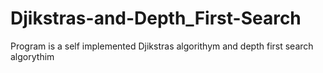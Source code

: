 # Djikstras-and-Depth_First-Search

Program is a self implemented Djikstras algorithym and depth first search algorythim
